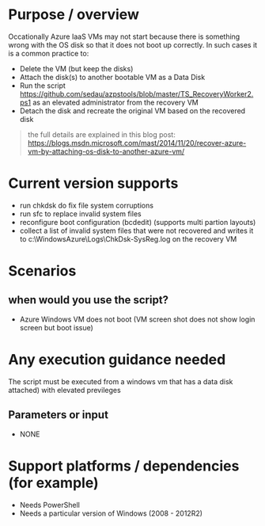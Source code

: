 # Purpose / overview
Occationally Azure IaaS VMs may not start because there is something wrong with the OS disk so that it does not boot up correctly.
In such cases it is a common practice to:

- Delete the VM (but keep the disks)
- Attach the disk(s) to another bootable VM as a Data Disk
- Run the script https://github.com/sedau/azpstools/blob/master/TS_RecoveryWorker2.ps1 as an elevated administrator from the recovery VM
- Detach the disk and recreate the original VM based on the recovered disk

> the full details are explained in this blog post:
> https://blogs.msdn.microsoft.com/mast/2014/11/20/recover-azure-vm-by-attaching-os-disk-to-another-azure-vm/

# Current version supports
- run chkdsk do fix file system corruptions
- run sfc to replace invalid system files
- reconfigure boot configuration (bcdedit) (supports multi partion layouts)
- collect a list of invalid system files that were not recovered and writes it to c:\WindowsAzure\Logs\ChkDsk-SysReg.log on the recovery VM

# Scenarios

##  when would you use the script?
- Azure Windows VM does not boot (VM screen shot does not show login screen but boot issue)

# Any execution guidance needed 
The script must be executed from a windows vm that has a data disk attached) with elevated previleges 

## Parameters or input
- NONE

# Support platforms / dependencies  (for example)

- Needs PowerShell
- Needs a particular version of Windows (2008 - 2012R2)

